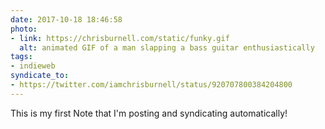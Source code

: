 ```yaml
---
date: 2017-10-18 18:46:58
photo:
- link: https://chrisburnell.com/static/funky.gif
  alt: animated GIF of a man slapping a bass guitar enthusiastically
tags:
- indieweb
syndicate_to:
- https://twitter.com/iamchrisburnell/status/920707800384204800
---
```


This is my first Note that I'm posting and syndicating automatically!
